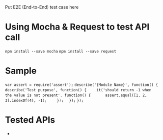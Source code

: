 Put E2E (End-to-End) test case here

# Using Mocha & Request to test API call

`npm install --save mocha`
`npm install --save request`

# Sample
`var assert = require('assert');`
`describe('{Module Name}', function() {`
`  describe('Test purpose', function() {`
`    it('should return -1 when the value is not present', function() {`
`      assert.equal([1, 2, 3].indexOf(4), -1);`
`    });`
`  });`
`});`


# Tested APIs
- <API Path>
